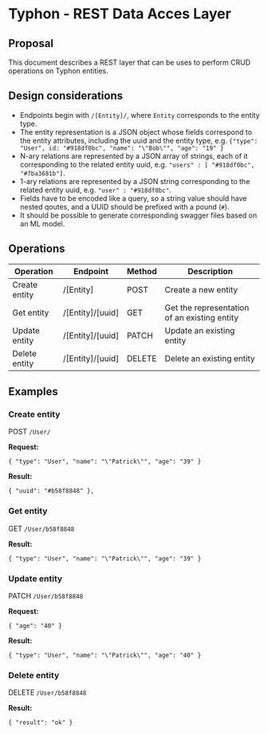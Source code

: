 # Typhon - REST Data Acces Layer
## Proposal

This document describes a REST layer that can be uses to perform CRUD operations on Typhon entities.

## Design considerations

* Endpoints begin with `/[Entity]/`, where `Entity` corresponds to the entity type.
* The entity representation is a JSON object whose fields correspond to the entity attributes, including the uuid and the entity type, e.g. `{"type": "User", id: "#918df0bc", "name": "\"Bob\"", "age": "19" }`
* N-ary relations are represented by a JSON array of strings, each of it corresponding to the related entity uuid, e.g. `"users" : [ "#918df0bc", "#7ba3681b"]`.
* 1-ary relations are represented by a JSON string corresponding to the related entity uuid, e.g. `"user" : "#918df0bc"`.
* Fields have to be encoded like a query, so a string value should have nested qoutes, and a UUID should be prefixed with a pound (`#`).
* It should be possible to generate corresponding swagger files based on an ML model.


## Operations

| Operation| Endpoint  | Method  | Description |
|---|---|---|---|
| Create entity | /[Entity] | POST  | Create a new entity |
| Get entity | /[Entity]/[uuid]  | GET  | Get the representation of an existing entity |
| Update entity | /[Entity]/[uuid]  | PATCH  | Update an existing entity |
| Delete entity | /[Entity]/[uuid]  | DELETE  | Delete an existing entity |

## Examples
 
### Create entity

POST `/User/`

**Request:**

```
{ "type": "User", "name": "\"Patrick\"", "age": "39" }
```

**Result:**

```
{ "uuid": "#b58f8848" },
```
 
### Get entity

GET `/User/b58f8848`

**Result:**

```
{ "type": "User", "name": "\"Patrick\"", "age": "39" }
```
 
### Update entity

PATCH `/User/b58f8848`

**Request:**

```
{ "age": "40" }
```

**Result:**

```
{ "type": "User", "name": "\"Patrick\"", "age": "40" }
```

### Delete entity

DELETE `/User/b58f8848`

**Result:**

```
{ "result": "ok" }
```
